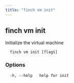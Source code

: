 ```yaml
---
title: "finch vm init"
---
```

## finch vm init

Initialize the virtual machine

```
  finch vm init [flags]
```

### Options
```
  -h, --help   help for init
```
